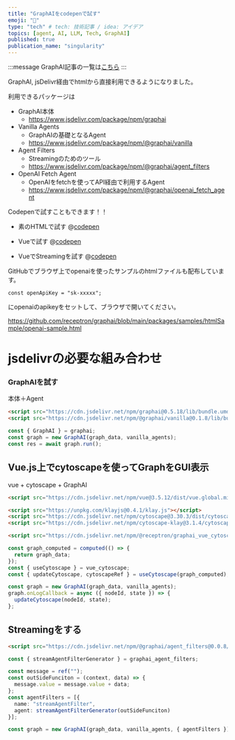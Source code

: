 ```yaml
---
title: "GraphAIをcodepenで試す"
emoji: "🤖"
type: "tech" # tech: 技術記事 / idea: アイデア
topics: [agent, AI, LLM, Tech, GraphAI]
published: true
publication_name: "singularity"
---
```


:::message
GraphAI記事の一覧は[こちら](https://zenn.dev/singularity/articles/graphai-index)
:::

GraphAI, jsDelivr経由でhtmlから直接利用できるようになりました。

利用できるパッケージは

- GraphAI本体
  - https://www.jsdelivr.com/package/npm/graphai
- Vanilla Agents
  - GraphAIの基礎となるAgent
  - https://www.jsdelivr.com/package/npm/@graphai/vanilla
- Agent Filters
  - Streamingのためのツール
  - https://www.jsdelivr.com/package/npm/@graphai/agent_filters
- OpenAI Fetch Agent
  - OpenAIをfetchを使ってAPI経由で利用するAgent
  - https://www.jsdelivr.com/package/npm/@graphai/openai_fetch_agent

Codepenで試すこともできます！！

- 素のHTMLで試す
@[codepen](https://codepen.io/isamua/pen/yLmwYzX)

- Vueで試す
@[codepen](https://codepen.io/isamua/pen/bGXZEdR)

- VueでStreamingを試す
@[codepen](https://codepen.io/isamua/pen/YzmgRYg)


GitHubでブラウザ上でopenaiを使ったサンプルのhtmlファイルも配布しています。
```
const openApiKey = "sk-xxxxx";
```
にopenaiのapikeyをセットして、ブラウザで開いてください。

https://github.com/receptron/graphai/blob/main/packages/samples/htmlSample/openai-sample.html



# jsdelivrの必要な組み合わせ

### GraphAIを試す

本体＋Agent

```html
<script src="https://cdn.jsdelivr.net/npm/graphai@0.5.18/lib/bundle.umd.min.js"></script>
<script src="https://cdn.jsdelivr.net/npm/@graphai/vanilla@0.1.8/lib/bundle.umd.min.js"></script>
```

```typescript
const { GraphAI } = graphai;
const graph = new GraphAI(graph_data, vanilla_agents);
const res = await graph.run();
```

## Vue.js上でcytoscapeを使ってGraphをGUI表示

vue + cytoscape + GraphAI

```html
<script src="https://cdn.jsdelivr.net/npm/vue@3.5.12/dist/vue.global.min.js"></script>

<script src="https://unpkg.com/klayjs@0.4.1/klay.js"></script>
<script src="https://cdn.jsdelivr.net/npm/cytoscape@3.30.3/dist/cytoscape.min.js"></script>
<script src="https://cdn.jsdelivr.net/npm/cytoscape-klay@3.1.4/cytoscape-klay.min.js"></script>

<script src="https://cdn.jsdelivr.net/npm/@receptron/graphai_vue_cytoscape@0.0.12/lib/bundle.umd.js"></script>
```

```typescript
const graph_computed = computed(() => {
  return graph_data;
});
const { useCytoscape } = vue_cytoscape;
const { updateCytoscape, cytoscapeRef } = useCytoscape(graph_computed);

const graph = new GraphAI(graph_data, vanilla_agents);
graph.onLogCallback = async ({ nodeId, state }) => {
  updateCytoscape(nodeId, state);
};

```


## Streamingをする

```html
<script src="https://cdn.jsdelivr.net/npm/@graphai/agent_filters@0.0.8/lib/bundle.umd.min.js"></script>
```

```typescript
const { streamAgentFilterGenerator } = graphai_agent_filters;

const message = ref("");
const outSideFunciton = (context, data) => {
  message.value = message.value + data;
};
const agentFilters = [{
  name: "streamAgentFilter",
  agent: streamAgentFilterGenerator(outSideFunciton)
}];

const graph = new GraphAI(graph_data, vanilla_agents, { agentFilters });
```